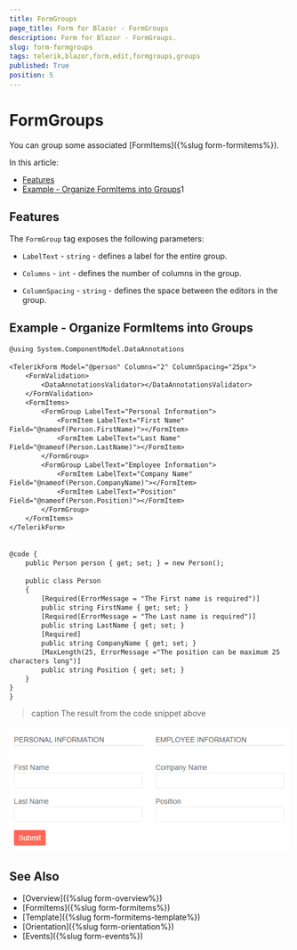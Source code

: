 ```yaml
---
title: FormGroups
page_title: Form for Blazor - FormGroups
description: Form for Blazor - FormGroups.
slug: form-formgroups
tags: telerik,blazor,form,edit,formgroups,groups
published: True
position: 5
---
```


# FormGroups

You can group some associated [FormItems]({%slug form-formitems%}). 

In this article:

* [Features](#features)
* [Example - Organize FormItems into Groups](#example---organize-formitems-into-groups)1

## Features

The `FormGroup` tag exposes the following parameters:

* `LabelText` - `string` - defines a label for the entire group. 

* `Columns` - `int` - defines the number of columns in the group.

* `ColumnSpacing` - `string` - defines the space between the editors in the group. 

## Example - Organize FormItems into Groups

````CSHTML
@using System.ComponentModel.DataAnnotations

<TelerikForm Model="@person" Columns="2" ColumnSpacing="25px">
    <FormValidation>
        <DataAnnotationsValidator></DataAnnotationsValidator>
    </FormValidation>
    <FormItems>
        <FormGroup LabelText="Personal Information">
            <FormItem LabelText="First Name" Field="@nameof(Person.FirstName)"></FormItem>
            <FormItem LabelText="Last Name" Field="@nameof(Person.LastName)"></FormItem>
        </FormGroup>
        <FormGroup LabelText="Employee Information">
            <FormItem LabelText="Company Name" Field="@nameof(Person.CompanyName)"></FormItem>
            <FormItem LabelText="Position" Field="@nameof(Person.Position)"></FormItem>
        </FormGroup>
    </FormItems>
</TelerikForm>


@code {
    public Person person { get; set; } = new Person();

    public class Person
    {
        [Required(ErrorMessage = "The First name is required")]
        public string FirstName { get; set; }
        [Required(ErrorMessage = "The Last name is required")]
        public string LastName { get; set; }
        [Required]
        public string CompanyName { get; set; }
        [MaxLength(25, ErrorMessage ="The position can be maximum 25 characters long")]
        public string Position { get; set; }
    }
} 
}
````

>caption The result from the code snippet above

![FormItem example](images/formgroups-example.png)

## See Also

  * [Overview]({%slug form-overview%})
  * [FormItems]({%slug form-formitems%})
  * [Template]({%slug form-formitems-template%})
  * [Orientation]({%slug form-orientation%})
  * [Events]({%slug form-events%})
   
   
